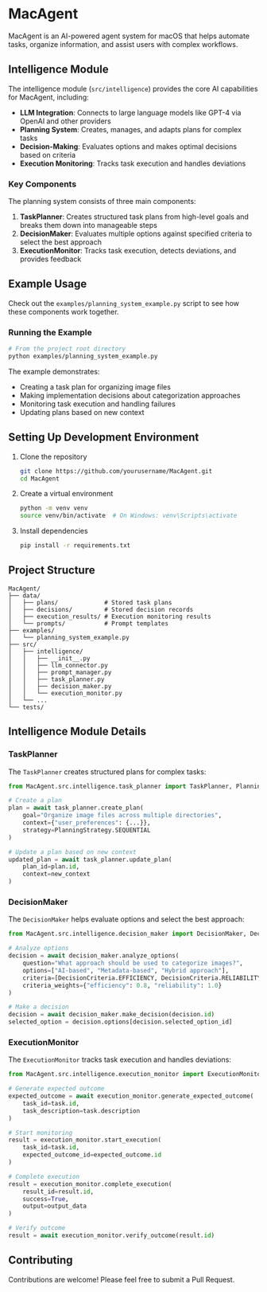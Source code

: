 # MacAgent

MacAgent is an AI-powered agent system for macOS that helps automate tasks, organize information, and assist users with complex workflows.

## Intelligence Module

The intelligence module (`src/intelligence`) provides the core AI capabilities for MacAgent, including:

- **LLM Integration**: Connects to large language models like GPT-4 via OpenAI and other providers
- **Planning System**: Creates, manages, and adapts plans for complex tasks
- **Decision-Making**: Evaluates options and makes optimal decisions based on criteria
- **Execution Monitoring**: Tracks task execution and handles deviations

### Key Components

The planning system consists of three main components:

1. **TaskPlanner**: Creates structured task plans from high-level goals and breaks them down into manageable steps
2. **DecisionMaker**: Evaluates multiple options against specified criteria to select the best approach
3. **ExecutionMonitor**: Tracks task execution, detects deviations, and provides feedback

## Example Usage

Check out the `examples/planning_system_example.py` script to see how these components work together.

### Running the Example

```bash
# From the project root directory
python examples/planning_system_example.py
```

The example demonstrates:
- Creating a task plan for organizing image files
- Making implementation decisions about categorization approaches
- Monitoring task execution and handling failures
- Updating plans based on new context

## Setting Up Development Environment

1. Clone the repository
   ```bash
   git clone https://github.com/yourusername/MacAgent.git
   cd MacAgent
   ```

2. Create a virtual environment
   ```bash
   python -m venv venv
   source venv/bin/activate  # On Windows: venv\Scripts\activate
   ```

3. Install dependencies
   ```bash
   pip install -r requirements.txt
   ```

## Project Structure

```
MacAgent/
├── data/
│   ├── plans/             # Stored task plans
│   ├── decisions/         # Stored decision records
│   ├── execution_results/ # Execution monitoring results
│   └── prompts/           # Prompt templates
├── examples/
│   └── planning_system_example.py
├── src/
│   ├── intelligence/
│   │   ├── __init__.py
│   │   ├── llm_connector.py
│   │   ├── prompt_manager.py
│   │   ├── task_planner.py
│   │   ├── decision_maker.py
│   │   └── execution_monitor.py
│   └── ...
└── tests/
```

## Intelligence Module Details

### TaskPlanner

The `TaskPlanner` creates structured plans for complex tasks:

```python
from MacAgent.src.intelligence.task_planner import TaskPlanner, PlanningStrategy

# Create a plan
plan = await task_planner.create_plan(
    goal="Organize image files across multiple directories",
    context={"user_preferences": {...}},
    strategy=PlanningStrategy.SEQUENTIAL
)

# Update a plan based on new context
updated_plan = await task_planner.update_plan(
    plan_id=plan.id,
    context=new_context
)
```

### DecisionMaker

The `DecisionMaker` helps evaluate options and select the best approach:

```python
from MacAgent.src.intelligence.decision_maker import DecisionMaker, DecisionCriteria

# Analyze options
decision = await decision_maker.analyze_options(
    question="What approach should be used to categorize images?",
    options=["AI-based", "Metadata-based", "Hybrid approach"],
    criteria=[DecisionCriteria.EFFICIENCY, DecisionCriteria.RELIABILITY],
    criteria_weights={"efficiency": 0.8, "reliability": 1.0}
)

# Make a decision
decision = await decision_maker.make_decision(decision.id)
selected_option = decision.options[decision.selected_option_id]
```

### ExecutionMonitor

The `ExecutionMonitor` tracks task execution and handles deviations:

```python
from MacAgent.src.intelligence.execution_monitor import ExecutionMonitor

# Generate expected outcome
expected_outcome = await execution_monitor.generate_expected_outcome(
    task_id=task.id,
    task_description=task.description
)

# Start monitoring
result = execution_monitor.start_execution(
    task_id=task.id,
    expected_outcome_id=expected_outcome.id
)

# Complete execution
result = execution_monitor.complete_execution(
    result_id=result.id,
    success=True,
    output=output_data
)

# Verify outcome
result = await execution_monitor.verify_outcome(result.id)
```

## Contributing

Contributions are welcome! Please feel free to submit a Pull Request. 